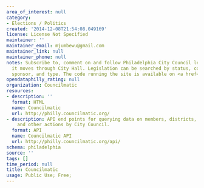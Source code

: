 ```yaml
---
area_of_interest: null
category:
- Elections / Politics
created: '2014-12-08T21:54:08.049169'
license: License Not Specified
maintainer: ''
maintainer_email: mjumbewu@gmail.com
maintainer_link: null
maintainer_phone: null
notes: Subscribe to, comment on and follow Philadelphia City Council legislation as
  it moves through City Hall. Legislation can be searched by status, controlling body,
  sponsor, and type. The code running the site is available on <a href="https://github.com/codeforamerica/councilmatic">Github</a>.
opendataphilly_rating: null
organization: Councilmatic
resources:
- description: ''
  format: HTML
  name: Councilmatic
  url: http://philly.councilmatic.org/
- description: API end points for querying data on members, districts, legislation
    and other actions by City Council.
  format: API
  name: Councilmatic API
  url: http://philly.councilmatic.org/api/
schema: philadelphia
source: ''
tags: []
time_period: null
title: Councilmatic
usage: Public Use; Free;
---
```

